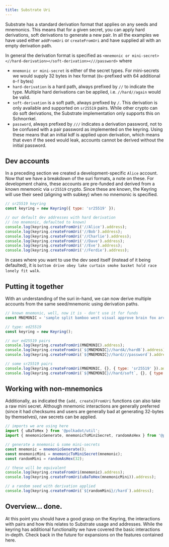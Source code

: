```yaml
---
title: Substrate Uri
---
```


Substrate has a standard derivation format that applies on any seeds and mnemonics. This means that for a given secret, you can apply hard derivations, soft derivations to generate a new pair. In all the examples we have used either `addFromUri` or `createFromUri` and have supplied all with an empty derivation path.

In general the derivation format is specified as `<mnemonic or mini-secret><//hard-derivation></soft-derivation><///password>` where

- `mnemonic or mini-secret` is either of the secret types. For mini-secrets we would supply 32 bytes in hex format (`0x`-prefixed with 64 additional `0`-`f` bytes)
- `hard-derivation` is a hard path, always prefixed by `//` to indicate the type. Multiple hard derivations can be applied, i.e. `//hard//again` would be valid.
- `soft-derivation` is a soft path, always prefixed by `/`. This derivation is only available and supported on `sr25519` pairs. While other crypto can do soft derivations, the Substrate implementation only supports this on Schnorrkel.
- `password`, always prefixed by `///` indicates a derivation password, not to be confused with a pair password as implemented on the keyring. Using these means that an initial kdf is applied upon derivation, which means that even if the seed would leak, accounts cannot be derived without the initial password.


## Dev accounts

In a preceding section we created a development-specific `Alice` account. Now that we have a breakdown of the suri formats, a note on these. For development chains, these accounts are pre-funded and derived from a known mnemonic via `sr25519` crypto. Since these are known, the Keyring will use their seed (aligning with subkey) when no mnemonic is specified.

```javascript
// sr25519 keyring
const keyring = new Keyring({ type: 'sr25519' });

// our default dev addresses with hard derivation
// (no mnemonic, defaulted to known)
console.log(keyring.createFromUri('//Alice').address);
console.log(keyring.createFromUri('//Bob').address);
console.log(keyring.createFromUri('//Charlie').address);
console.log(keyring.createFromUri('//Dave').address);
console.log(keyring.createFromUri('//Eve').address);
console.log(keyring.createFromUri('//Ferdie').address);
```

In cases where you want to use the dev seed itself (instead of it being defaulted), it is `bottom drive obey lake curtain smoke basket hold race lonely fit walk`.


## Putting it together

With an understanding of the suri in-hand, we can now derive multiple accounts from the same seed/mnemonic using derivation paths.

```javascript
// known mnemonic, well, now it is - don't use it for funds
const MNEMONIC = 'sample split bamboo west visual approve brain fox arch impact relief smile';

// type: ed25519
const keyring = new Keyring();

// our ed25519 pairs
console.log(keyring.createFromUri(MNEMONIC).address);
console.log(keyring.createFromUri(`${MNEMONIC}//hardA//hardB`).address);
console.log(keyring.createFromUri(`${MNEMONIC}//hard///password`).address);

// some sr25519 pairs
console.log(keyring.createFromUri(MNEMONIC, {}, { type: 'sr25519' }).address);
console.log(keyring.createFromUri(`${MNEMONIC}//hard/soft`, {}, { type: 'sr25519' }).address);
```


## Working with non-mnemonics

Additionally, as indicated the `{add, create}FromUri` functions can also take a raw mini secret. Although mnemonic interactions are generally preferred (since it had checksums and users are generally bad at generating 32-bytes by themselves), raw secrets can be applied.

```javascript
// imports we are using here
import { u8aToHex } from '@polkadot/util';
import { mnemonicGenerate, mnemonicToMiniSecret, randomAsHex } from '@polkadot/util-crypto';

// generate a mnemonic & some mini-secrets
const mnemonic = mnemonicGenerate();
const mnemonicMini = mnemonicToMiniSecret(mnemonic);
const randomMini = randomAsHex(32);

// these will be equivalent
console.log(keyring.createFromUri(mnemonic).address);
console.log(keyring.createFromUri(u8aToHex(mnemonicMini)).address);

// a random seed with derivation applied
console.log(keyring.createFromUri(`${randomMini}//hard`).address);
```

## Overview... done.

At this point you should have a good grasp on the Keyring, the interactions with pairs and how this relates to Substrate usage and addresses. While the keyring has additional functionality we have covered the basic interactions in-depth. Check back in the future for expansions on the features contained here.
